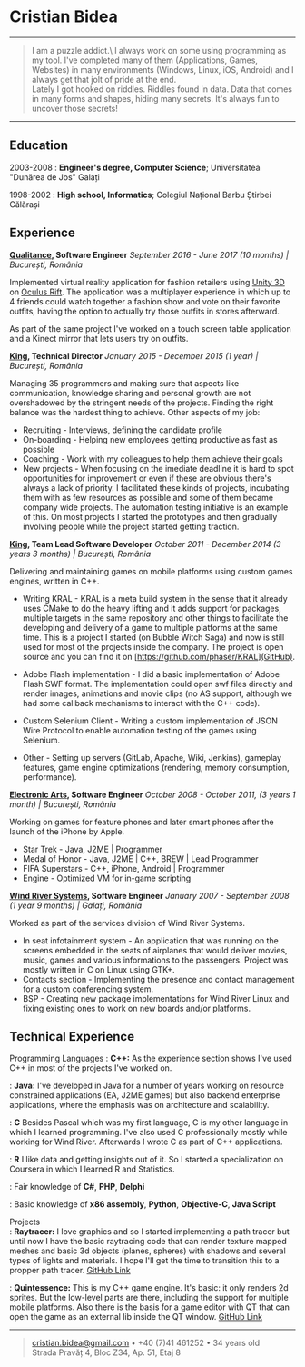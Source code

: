 Cristian Bidea
==============

----

> I am a puzzle addict.\ I always work on some using programming as my tool.
> I've completed many of them (Applications, Games, Websites) in many environments
> (Windows, Linux, iOS, Android) and I always get that jolt of pride at the end.\
> Lately I got hooked on riddles. Riddles found in data. Data that comes in many
> forms and shapes, hiding many secrets. It's always fun to uncover those secrets!

----

Education
---------

2003-2008
:   **Engineer's degree, Computer Science**; Universitatea "Dunărea de Jos"
    Galați

1998-2002
:   **High school, Informatics**; Colegiul Național Barbu Știrbei
    Călărași

Experience
----------

**[Qualitance](https://www.qualitance.com/), Software Engineer**
*September 2016 - June 2017 (10 months) | București, România*

Implemented virtual reality application for fashion retailers using [Unity 3D](https://unity3d.com/)
on [Oculus Rift](https://www.oculus.com/rift). The application was a multiplayer experience in which
up to 4 friends could watch together a fashion show and vote on their favorite outfits, having the
option to actually try those outfits in stores afterward.

As part of the same project I've worked on a touch screen table application and a Kinect mirror that
lets users try on outfits.

**[King](https://king.com), Technical Director**
*January 2015 - December 2015 (1 year) | București, România*

Managing 35 programmers and making sure that aspects like communication,
knowledge sharing and personal growth are not overshadowed by the stringent
needs of the projects. Finding the right balance was the hardest thing
to achieve. Other aspects of my job:

* Recruiting - Interviews, defining the candidate profile
* On-boarding - Helping new employees getting productive as fast as possible
* Coaching - Work with my colleagues to help them achieve their goals
* New projects - When focusing on the imediate deadline it is hard to spot
	opportunities for improvement or even if these are obvious there's always
	a lack of priority. I facilitated these kinds of projects, incubating them with
	as few resources as possible and some of them became company wide projects. The
	automation testing initiative is an example of this. On most projects I started
	the prototypes and then gradually involving people while the project started
	getting traction.

**[King](https://king.com), Team Lead Software Developer**
*October 2011 - December 2014 (3 years 3 months) | București, România*

Delivering and maintaining games on mobile platforms using custom games engines,
written in C++.

* Writing KRAL - KRAL is a meta build system in the sense that it already uses
	CMake to do the heavy lifting and it adds support for packages, multiple
	targets	in the same repository and other things to facilitate the developing
	and delivery of a game to multiple platforms at the same time. This is a
	project I started (on Bubble Witch Saga) and now is still used for most of the
	projects inside the company. The project is open source and you can find it on
	[https://github.com/phaser/KRAL](GitHub).

* Adobe Flash implementation - I did a basic implementation of Adobe Flash SWF 
	format. The implementation could open swf files directly and render images,
	animations and movie clips (no AS support, although we had some callback
	mechanisms to interact with the C++ code).

* Custom Selenium Client - Writing a custom implementation of JSON Wire Protocol
	to enable automation testing of the games using Selenium.

* Other - Setting up servers (GitLab, Apache, Wiki, Jenkins), gameplay features,
	game engine optimizations (rendering, memory consumption, performance).  

**[Electronic Arts](http://www.ea.com), Software Engineer**
*October 2008 - October 2011, (3 years 1 month) | București, România*

Working on games for feature phones and later smart phones after the launch of
the iPhone by Apple.

* Star Trek - Java, J2ME | Programmer
* Medal of Honor - Java, J2ME | C++, BREW | Lead Programmer
* FIFA Superstars - C++, iPhone, Android | Programmer
* Engine - Optimized VM for in-game scripting

**[Wind River Systems](http://www.windriver.com), Software Engineer**
*January 2007 - September 2008 (1 year 9 months) | Galați, România*

Worked as part of the services division of Wind River Systems.

* In seat infotainment system - An application that was running on the screens
	embedded in the seats of airplanes that would deliver movies, music,
	games and various informations to the passengers. Project was mostly
	written in C on Linux using GTK+.
* Contacts section - Implementing the presence and contact management for a
	custom conferencing system.
* BSP - Creating new package implementations for Wind River Linux and fixing
	existing ones to work on new boards and/or platforms.

Technical Experience
--------------------

Programming Languages
:   **C++:** As the experience section shows I've used C++ in most of the
	projects I've worked on.

:   **Java:** I've developed in Java for a number of years working on
	resource constrained applications (EA, J2ME games) but also backend
	enterprise applications, where the emphasis was on architecture
	and scalability.

:   **C** Besides Pascal which was my first language, C is my other language
	in which I learned programming. I've also used C professionally mostly
	while working for Wind River. Afterwards I wrote C as part of C++
	applications.

:   **R** I like data and getting insights out of it. So I started a specialization
	on Coursera in which I learned R and Statistics.

:   Fair knowledge of **C#**, **PHP**, **Delphi**

:   Basic knowledge of **x86 assembly**, **Python**, **Objective-C**, **Java Script**


Projects  
:   **Raytracer:** I love graphics and so I started implementing a path tracer
	but until now I have the basic raytracing code that can render texture
	mapped meshes and basic 3d objects (planes, spheres) with shadows and 
	several types of lights and materials. I hope I'll get the time to
	transition this to a propper path tracer. [GitHub Link](https://github.com/phaser/raytracer)

:   **Quintessence:** This is my C++ game engine. It's basic: it only 
	renders 2d sprites. But the low-level parts are there, including the
	support for multiple mobile platforms. Also there is the basis for a
	game editor with QT that can open the game as an external lib inside the
	QT window. [GitHub Link](https://github.com/phaser/quintessence)

----

> <cristian.bidea@gmail.com> • +40 (7)41 461252 • 34 years old\
> Strada Pravăț 4, Bloc Z34, Ap. 51, Etaj 8
